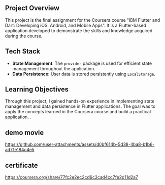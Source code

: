 ## Project Overview
This project is the final assignment for the Coursera course "IBM Flutter and Dart: Developing iOS, Android, and Mobile Apps". It is a Flutter-based application developed to demonstrate the skills and knowledge acquired during the course.

## Tech Stack
- **State Management**: The `provider` package is used for efficient state management throughout the application.
- **Data Persistence**: User data is stored persistently using `LocalStorage`.

## Learning Objectives
Through this project, I gained hands-on experience in implementing state management and data persistence in Flutter applications. The goal was to apply the concepts learned in the Coursera course and build a practical application.
.

## demo movie
https://github.com/user-attachments/assets/d0bf614b-5d38-4ba8-b1b6-ad71e184c4e5

## certificate
https://coursera.org/share/77fc2e2ec2cd9c3cad4cc7fe2d11d2a7
